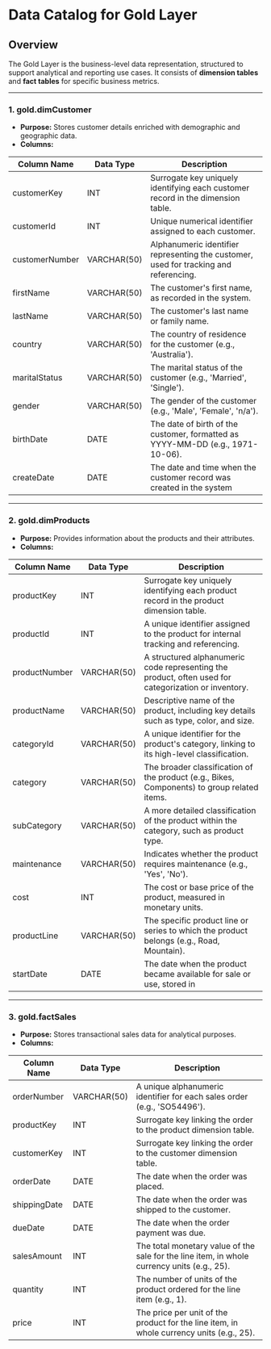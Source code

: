 # Data Catalog for Gold Layer

## Overview
The Gold Layer is the business-level data representation, structured to support analytical and reporting use cases. It consists of **dimension tables** and **fact tables** for specific business metrics.

---

### 1. **gold.dimCustomer**
- **Purpose:** Stores customer details enriched with demographic and geographic data.
- **Columns:**

| Column Name      | Data Type     | Description                                                                                   |
|------------------|---------------|-----------------------------------------------------------------------------------------------|
| customerKey      | INT           | Surrogate key uniquely identifying each customer record in the dimension table.               |
| customerId       | INT           | Unique numerical identifier assigned to each customer.                                        |
| customerNumber   | VARCHAR(50)   | Alphanumeric identifier representing the customer, used for tracking and referencing.         |
| firstName        | VARCHAR(50)   | The customer's first name, as recorded in the system.                                         |
| lastName         | VARCHAR(50)   | The customer's last name or family name.                                                     |
| country          | VARCHAR(50)   | The country of residence for the customer (e.g., 'Australia').                               |
| maritalStatus    | VARCHAR(50)   | The marital status of the customer (e.g., 'Married', 'Single').                              |
| gender           | VARCHAR(50)   | The gender of the customer (e.g., 'Male', 'Female', 'n/a').                                  |
| birthDate        | DATE          | The date of birth of the customer, formatted as YYYY-MM-DD (e.g., 1971-10-06).               |
| createDate       | DATE          | The date and time when the customer record was created in the system|

---

### 2. **gold.dimProducts**
- **Purpose:** Provides information about the products and their attributes.
- **Columns:**

| Column Name         | Data Type     | Description                                                                                   |
|---------------------|---------------|-----------------------------------------------------------------------------------------------|
| productKey          | INT           | Surrogate key uniquely identifying each product record in the product dimension table.         |
| productId           | INT           | A unique identifier assigned to the product for internal tracking and referencing.            |
| productNumber       | VARCHAR(50)   | A structured alphanumeric code representing the product, often used for categorization or inventory. |
| productName         | VARCHAR(50)   | Descriptive name of the product, including key details such as type, color, and size.         |
| categoryId          | VARCHAR(50)   | A unique identifier for the product's category, linking to its high-level classification.     |
| category            | VARCHAR(50)   | The broader classification of the product (e.g., Bikes, Components) to group related items.  |
| subCategory         | VARCHAR(50)   | A more detailed classification of the product within the category, such as product type.      |
| maintenance         | VARCHAR(50)   | Indicates whether the product requires maintenance (e.g., 'Yes', 'No').                       |
| cost                | INT           | The cost or base price of the product, measured in monetary units.                            |
| productLine         | VARCHAR(50)   | The specific product line or series to which the product belongs (e.g., Road, Mountain).      |
| startDate           | DATE          | The date when the product became available for sale or use, stored in|

---

### 3. **gold.factSales**
- **Purpose:** Stores transactional sales data for analytical purposes.
- **Columns:**

| Column Name     | Data Type     | Description                                                                                   |
|-----------------|---------------|-----------------------------------------------------------------------------------------------|
| orderNumber     | VARCHAR(50)   | A unique alphanumeric identifier for each sales order (e.g., 'SO54496').                      |
| productKey      | INT           | Surrogate key linking the order to the product dimension table.                               |
| customerKey     | INT           | Surrogate key linking the order to the customer dimension table.                              |
| orderDate       | DATE          | The date when the order was placed.                                                           |
| shippingDate    | DATE          | The date when the order was shipped to the customer.                                          |
| dueDate         | DATE          | The date when the order payment was due.                                                      |
| salesAmount     | INT           | The total monetary value of the sale for the line item, in whole currency units (e.g., 25).   |
| quantity        | INT           | The number of units of the product ordered for the line item (e.g., 1).                       |
| price           | INT           | The price per unit of the product for the line item, in whole currency units (e.g., 25).      |
